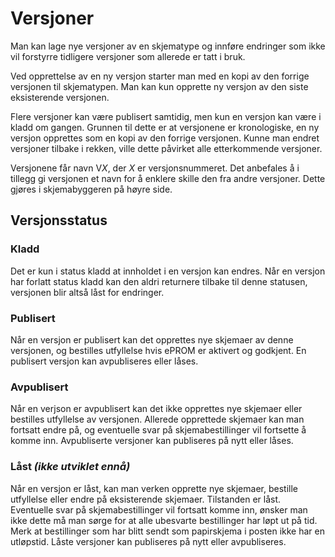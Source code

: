 # Versjoner

Man kan lage nye versjoner av en skjematype og innføre endringer som ikke vil forstyrre tidligere versjoner som allerede er tatt i bruk.

Ved opprettelse av en ny versjon starter man med en kopi av den forrige versjonen til skjematypen. Man kan kun opprette ny versjon av den siste eksisterende versjonen.

Flere versjoner kan være publisert samtidig, men kun en versjon kan være i kladd om gangen. Grunnen til dette er at versjonene er kronologiske, en ny versjon opprettes som en kopi av den forrige versjonen. Kunne man endret versjoner tilbake i rekken, ville dette påvirket alle etterkommende versjoner.

Versjonene får navn V*X*, der *X* er versjonsnummeret. Det anbefales å i tillegg gi versjonen et navn for å enklere skille den fra andre versjoner. Dette gjøres i skjemabyggeren på høyre side.

## Versjonsstatus

### Kladd

Det er kun i status kladd at innholdet i en versjon kan endres. Når en versjon har forlatt status kladd kan den aldri returnere tilbake til denne statusen, versjonen blir altså låst for endringer.

### Publisert

Når en versjon er publisert kan det opprettes nye skjemaer av denne versjonen, og bestilles utfyllelse hvis ePROM er aktivert og godkjent. En publisert versjon kan avpubliseres eller låses.

### Avpublisert

Når en verjson er avpublisert kan det ikke opprettes nye skjemaer eller bestilles utfyllelse av versjonen. Allerede opprettede skjemaer kan man fortsatt endre på, og eventuelle svar på skjemabestillinger vil fortsette å komme inn. Avpubliserte versjoner kan publiseres på nytt eller låses.

### Låst *(ikke utviklet ennå)*

Når en versjon er låst, kan man verken opprette nye skjemaer, bestille utfyllelse eller endre på eksisterende skjemaer. Tilstanden er låst. Eventuelle svar på skjemabestillinger vil fortsatt komme inn, ønsker man ikke dette må man sørge for at alle ubesvarte bestillinger har løpt ut på tid. Merk at bestillinger som har blitt sendt som papirskjema i posten ikke har en utløpstid. Låste versjoner kan publiseres på nytt eller avpubliseres.
